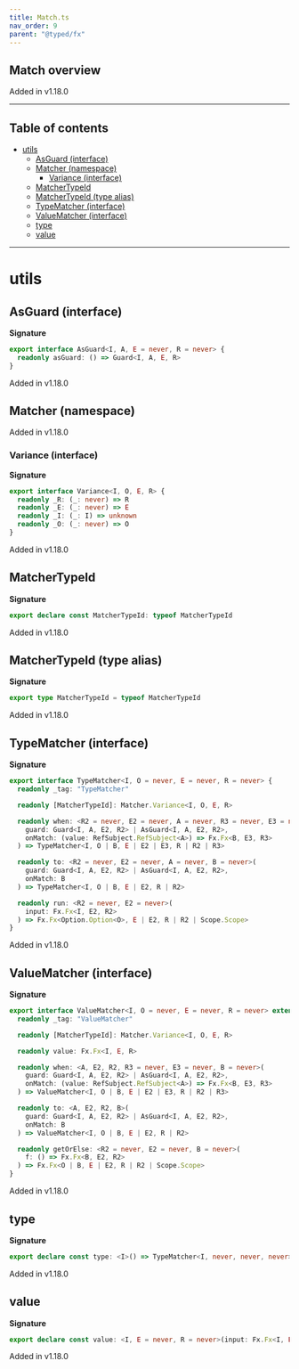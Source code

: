 ```yaml
---
title: Match.ts
nav_order: 9
parent: "@typed/fx"
---
```


## Match overview

Added in v1.18.0

---

<h2 class="text-delta">Table of contents</h2>

- [utils](#utils)
  - [AsGuard (interface)](#asguard-interface)
  - [Matcher (namespace)](#matcher-namespace)
    - [Variance (interface)](#variance-interface)
  - [MatcherTypeId](#matchertypeid)
  - [MatcherTypeId (type alias)](#matchertypeid-type-alias)
  - [TypeMatcher (interface)](#typematcher-interface)
  - [ValueMatcher (interface)](#valuematcher-interface)
  - [type](#type)
  - [value](#value)

---

# utils

## AsGuard (interface)

**Signature**

```ts
export interface AsGuard<I, A, E = never, R = never> {
  readonly asGuard: () => Guard<I, A, E, R>
}
```

Added in v1.18.0

## Matcher (namespace)

Added in v1.18.0

### Variance (interface)

**Signature**

```ts
export interface Variance<I, O, E, R> {
  readonly _R: (_: never) => R
  readonly _E: (_: never) => E
  readonly _I: (_: I) => unknown
  readonly _O: (_: never) => O
}
```

Added in v1.18.0

## MatcherTypeId

**Signature**

```ts
export declare const MatcherTypeId: typeof MatcherTypeId
```

Added in v1.18.0

## MatcherTypeId (type alias)

**Signature**

```ts
export type MatcherTypeId = typeof MatcherTypeId
```

Added in v1.18.0

## TypeMatcher (interface)

**Signature**

```ts
export interface TypeMatcher<I, O = never, E = never, R = never> {
  readonly _tag: "TypeMatcher"

  readonly [MatcherTypeId]: Matcher.Variance<I, O, E, R>

  readonly when: <R2 = never, E2 = never, A = never, R3 = never, E3 = never, B = never>(
    guard: Guard<I, A, E2, R2> | AsGuard<I, A, E2, R2>,
    onMatch: (value: RefSubject.RefSubject<A>) => Fx.Fx<B, E3, R3>
  ) => TypeMatcher<I, O | B, E | E2 | E3, R | R2 | R3>

  readonly to: <R2 = never, E2 = never, A = never, B = never>(
    guard: Guard<I, A, E2, R2> | AsGuard<I, A, E2, R2>,
    onMatch: B
  ) => TypeMatcher<I, O | B, E | E2, R | R2>

  readonly run: <R2 = never, E2 = never>(
    input: Fx.Fx<I, E2, R2>
  ) => Fx.Fx<Option.Option<O>, E | E2, R | R2 | Scope.Scope>
}
```

Added in v1.18.0

## ValueMatcher (interface)

**Signature**

```ts
export interface ValueMatcher<I, O = never, E = never, R = never> extends Fx.Fx<Option.Option<O>, E, R | Scope.Scope> {
  readonly _tag: "ValueMatcher"

  readonly [MatcherTypeId]: Matcher.Variance<I, O, E, R>

  readonly value: Fx.Fx<I, E, R>

  readonly when: <A, E2, R2, R3 = never, E3 = never, B = never>(
    guard: Guard<I, A, E2, R2> | AsGuard<I, A, E2, R2>,
    onMatch: (value: RefSubject.RefSubject<A>) => Fx.Fx<B, E3, R3>
  ) => ValueMatcher<I, O | B, E | E2 | E3, R | R2 | R3>

  readonly to: <A, E2, R2, B>(
    guard: Guard<I, A, E2, R2> | AsGuard<I, A, E2, R2>,
    onMatch: B
  ) => ValueMatcher<I, O | B, E | E2, R | R2>

  readonly getOrElse: <R2 = never, E2 = never, B = never>(
    f: () => Fx.Fx<B, E2, R2>
  ) => Fx.Fx<O | B, E | E2, R | R2 | Scope.Scope>
}
```

Added in v1.18.0

## type

**Signature**

```ts
export declare const type: <I>() => TypeMatcher<I, never, never, never>
```

Added in v1.18.0

## value

**Signature**

```ts
export declare const value: <I, E = never, R = never>(input: Fx.Fx<I, E, R>) => ValueMatcher<I, never, E, R>
```

Added in v1.18.0

